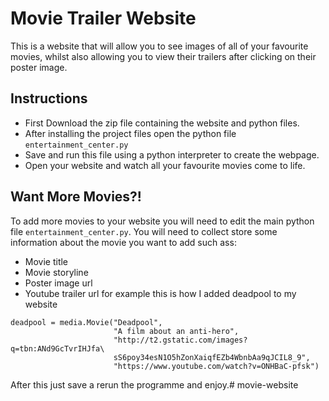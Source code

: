 # Movie Trailer Website
This is a website that will allow you to see images of all of your favourite movies, whilst also allowing you to view their trailers after clicking on their poster image.

## Instructions
* First Download the zip file containing the website and python files.
* After installing the project files open the python file `entertainment_center.py`
* Save and run this file using a python interpreter to create the webpage.
* Open your website and watch all your favourite movies come to life.
## Want More Movies?!
To add more movies to your website you will need to edit the main python file `entertainment_center.py`. 
You will need to collect store some information about the movie you want to add such ass:
* Movie title
* Movie storyline
* Poster image url 
* Youtube trailer url
for example this is how I added deadpool to my website
```
deadpool = media.Movie("Deadpool",
                       "A film about an anti-hero",
                       "http://t2.gstatic.com/images?q=tbn:ANd9GcTvrIHJfa\
                       sS6poy34esN1O5hZonXaiqfEZb4WbnbAa9qJCIL8_9",
                       "https://www.youtube.com/watch?v=ONHBaC-pfsk")
```
After this just save a rerun the programme and enjoy.# movie-website
